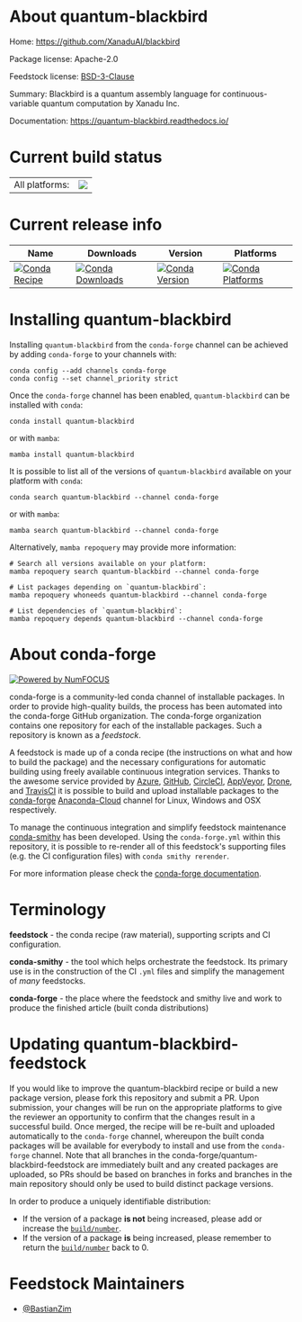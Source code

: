 About quantum-blackbird
=======================

Home: https://github.com/XanaduAI/blackbird

Package license: Apache-2.0

Feedstock license: [BSD-3-Clause](https://github.com/conda-forge/quantum-blackbird-feedstock/blob/main/LICENSE.txt)

Summary: Blackbird is a quantum assembly language for continuous-variable quantum computation by Xanadu Inc.

Documentation: https://quantum-blackbird.readthedocs.io/

Current build status
====================


<table><tr><td>All platforms:</td>
    <td>
      <a href="https://dev.azure.com/conda-forge/feedstock-builds/_build/latest?definitionId=14737&branchName=main">
        <img src="https://dev.azure.com/conda-forge/feedstock-builds/_apis/build/status/quantum-blackbird-feedstock?branchName=main">
      </a>
    </td>
  </tr>
</table>

Current release info
====================

| Name | Downloads | Version | Platforms |
| --- | --- | --- | --- |
| [![Conda Recipe](https://img.shields.io/badge/recipe-quantum--blackbird-green.svg)](https://anaconda.org/conda-forge/quantum-blackbird) | [![Conda Downloads](https://img.shields.io/conda/dn/conda-forge/quantum-blackbird.svg)](https://anaconda.org/conda-forge/quantum-blackbird) | [![Conda Version](https://img.shields.io/conda/vn/conda-forge/quantum-blackbird.svg)](https://anaconda.org/conda-forge/quantum-blackbird) | [![Conda Platforms](https://img.shields.io/conda/pn/conda-forge/quantum-blackbird.svg)](https://anaconda.org/conda-forge/quantum-blackbird) |

Installing quantum-blackbird
============================

Installing `quantum-blackbird` from the `conda-forge` channel can be achieved by adding `conda-forge` to your channels with:

```
conda config --add channels conda-forge
conda config --set channel_priority strict
```

Once the `conda-forge` channel has been enabled, `quantum-blackbird` can be installed with `conda`:

```
conda install quantum-blackbird
```

or with `mamba`:

```
mamba install quantum-blackbird
```

It is possible to list all of the versions of `quantum-blackbird` available on your platform with `conda`:

```
conda search quantum-blackbird --channel conda-forge
```

or with `mamba`:

```
mamba search quantum-blackbird --channel conda-forge
```

Alternatively, `mamba repoquery` may provide more information:

```
# Search all versions available on your platform:
mamba repoquery search quantum-blackbird --channel conda-forge

# List packages depending on `quantum-blackbird`:
mamba repoquery whoneeds quantum-blackbird --channel conda-forge

# List dependencies of `quantum-blackbird`:
mamba repoquery depends quantum-blackbird --channel conda-forge
```


About conda-forge
=================

[![Powered by
NumFOCUS](https://img.shields.io/badge/powered%20by-NumFOCUS-orange.svg?style=flat&colorA=E1523D&colorB=007D8A)](https://numfocus.org)

conda-forge is a community-led conda channel of installable packages.
In order to provide high-quality builds, the process has been automated into the
conda-forge GitHub organization. The conda-forge organization contains one repository
for each of the installable packages. Such a repository is known as a *feedstock*.

A feedstock is made up of a conda recipe (the instructions on what and how to build
the package) and the necessary configurations for automatic building using freely
available continuous integration services. Thanks to the awesome service provided by
[Azure](https://azure.microsoft.com/en-us/services/devops/), [GitHub](https://github.com/),
[CircleCI](https://circleci.com/), [AppVeyor](https://www.appveyor.com/),
[Drone](https://cloud.drone.io/welcome), and [TravisCI](https://travis-ci.com/)
it is possible to build and upload installable packages to the
[conda-forge](https://anaconda.org/conda-forge) [Anaconda-Cloud](https://anaconda.org/)
channel for Linux, Windows and OSX respectively.

To manage the continuous integration and simplify feedstock maintenance
[conda-smithy](https://github.com/conda-forge/conda-smithy) has been developed.
Using the ``conda-forge.yml`` within this repository, it is possible to re-render all of
this feedstock's supporting files (e.g. the CI configuration files) with ``conda smithy rerender``.

For more information please check the [conda-forge documentation](https://conda-forge.org/docs/).

Terminology
===========

**feedstock** - the conda recipe (raw material), supporting scripts and CI configuration.

**conda-smithy** - the tool which helps orchestrate the feedstock.
                   Its primary use is in the construction of the CI ``.yml`` files
                   and simplify the management of *many* feedstocks.

**conda-forge** - the place where the feedstock and smithy live and work to
                  produce the finished article (built conda distributions)


Updating quantum-blackbird-feedstock
====================================

If you would like to improve the quantum-blackbird recipe or build a new
package version, please fork this repository and submit a PR. Upon submission,
your changes will be run on the appropriate platforms to give the reviewer an
opportunity to confirm that the changes result in a successful build. Once
merged, the recipe will be re-built and uploaded automatically to the
`conda-forge` channel, whereupon the built conda packages will be available for
everybody to install and use from the `conda-forge` channel.
Note that all branches in the conda-forge/quantum-blackbird-feedstock are
immediately built and any created packages are uploaded, so PRs should be based
on branches in forks and branches in the main repository should only be used to
build distinct package versions.

In order to produce a uniquely identifiable distribution:
 * If the version of a package **is not** being increased, please add or increase
   the [``build/number``](https://docs.conda.io/projects/conda-build/en/latest/resources/define-metadata.html#build-number-and-string).
 * If the version of a package **is** being increased, please remember to return
   the [``build/number``](https://docs.conda.io/projects/conda-build/en/latest/resources/define-metadata.html#build-number-and-string)
   back to 0.

Feedstock Maintainers
=====================

* [@BastianZim](https://github.com/BastianZim/)

